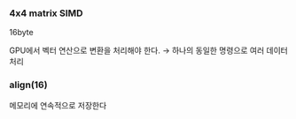 ### 4x4 matrix SIMD

16byte 

GPU에서 벡터 연산으로 변환을 처리해야 한다. → 하나의 동일한 명령으로 여러 데이터 처리

### align(16)

메모리에 연속적으로 저장한다
